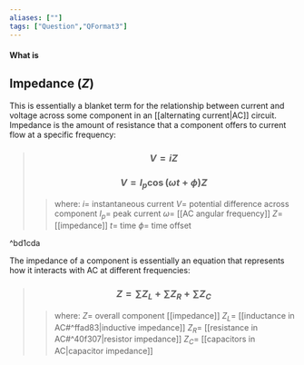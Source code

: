 ```yaml
---
aliases: [""]
tags: ["Question","QFormat3"]
---
```


#### What is
## Impedance ($Z$)
This is essentially a blanket term for the relationship between current and voltage across some component in an [[alternating current|AC]] circuit. Impedance is the amount of resistance that a component offers to current flow at a specific frequency:

> ### $$ V = iZ $$
> ### $$ V = I_{p} \cos(\omega t + \phi)Z $$ 
>> where:
>> $i=$ instantaneous current
>> $V=$ potential difference across component
>> $I_{p}=$ peak current
>> $\omega=$ [[AC angular frequency]]
>> $Z=$ [[impedance]]
>> $t=$ time
>> $\phi=$ time offset

^bd1cda

The impedance of a component is essentially an equation that represents how it interacts with AC at different frequencies:
> ### $$ Z = \sum\limits Z_{L} + \sum\limits Z_{R} + \sum\limits Z_{C} $$ 
>> where:
>> $Z=$  overall component [[impedance]]
>> $Z_L=$ [[inductance in AC#^ffad83|inductive impedance]]
>> $Z_R=$ [[resistance in AC#^40f307|resistor impedance]]
>> $Z_C=$ [[capacitors in AC|capacitor impedance]]